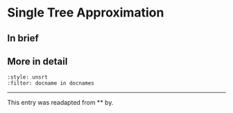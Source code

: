 # Single Tree Approximation

## In brief

## More in detail


```{bibliography}
:style: unsrt
:filter: docname in docnames
```

---
 
This entry was readapted from ** by.
